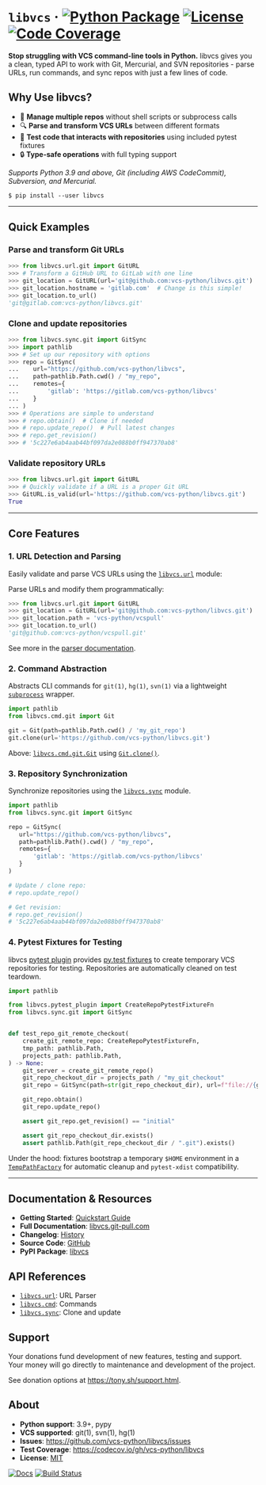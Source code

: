 # `libvcs` &middot; [![Python Package](https://img.shields.io/pypi/v/libvcs.svg)](https://pypi.org/project/libvcs/) [![License](https://img.shields.io/github/license/vcs-python/libvcs.svg)](https://github.com/vcs-python/libvcs/blob/master/LICENSE) [![Code Coverage](https://codecov.io/gh/vcs-python/libvcs/branch/master/graph/badge.svg)](https://codecov.io/gh/vcs-python/libvcs)

**Stop struggling with VCS command-line tools in Python.** libvcs gives you a clean, typed API to work with Git, Mercurial, and SVN repositories - parse URLs, run commands, and sync repos with just a few lines of code.

## Why Use libvcs?

- 🔄 **Manage multiple repos** without shell scripts or subprocess calls
- 🔍 **Parse and transform VCS URLs** between different formats
- 🧪 **Test code that interacts with repositories** using included pytest fixtures
- 🔒 **Type-safe operations** with full typing support

*Supports Python 3.9 and above, Git (including AWS CodeCommit), Subversion, and Mercurial.*

```console
$ pip install --user libvcs
```

---

## Quick Examples

### Parse and transform Git URLs
```python
>>> from libvcs.url.git import GitURL
>>> # Transform a GitHub URL to GitLab with one line
>>> git_location = GitURL(url='git@github.com:vcs-python/libvcs.git')
>>> git_location.hostname = 'gitlab.com'  # Change is this simple!
>>> git_location.to_url()
'git@gitlab.com:vcs-python/libvcs.git'
```

### Clone and update repositories
```python
>>> from libvcs.sync.git import GitSync
>>> import pathlib
>>> # Set up our repository with options
>>> repo = GitSync(
...    url="https://github.com/vcs-python/libvcs",
...    path=pathlib.Path.cwd() / "my_repo",
...    remotes={
...        'gitlab': 'https://gitlab.com/vcs-python/libvcs'
...    }
... )
>>> # Operations are simple to understand
>>> # repo.obtain()  # Clone if needed
>>> # repo.update_repo()  # Pull latest changes
>>> # repo.get_revision()
>>> # '5c227e6ab4aab44bf097da2e088b0ff947370ab8'
```

### Validate repository URLs
```python
>>> from libvcs.url.git import GitURL
>>> # Quickly validate if a URL is a proper Git URL
>>> GitURL.is_valid(url='https://github.com/vcs-python/libvcs.git')
True
```

---

## Core Features

### 1. URL Detection and Parsing

Easily validate and parse VCS URLs using the [`libvcs.url`](https://libvcs.git-pull.com/url/index.html) module:

Parse URLs and modify them programmatically:

```python
>>> from libvcs.url.git import GitURL
>>> git_location = GitURL(url='git@github.com:vcs-python/libvcs.git')
>>> git_location.path = 'vcs-python/vcspull'
>>> git_location.to_url()
'git@github.com:vcs-python/vcspull.git'
```

See more in the [parser documentation](https://libvcs.git-pull.com/parse/index.html).

### 2. Command Abstraction

Abstracts CLI commands for `git(1)`, `hg(1)`, `svn(1)` via a lightweight [`subprocess`](https://docs.python.org/3/library/subprocess.html) wrapper.

```python
import pathlib
from libvcs.cmd.git import Git

git = Git(path=pathlib.Path.cwd() / 'my_git_repo')
git.clone(url='https://github.com/vcs-python/libvcs.git')
```

Above: [`libvcs.cmd.git.Git`](https://libvcs.git-pull.com/cmd/git.html#libvcs.cmd.git.Git) using
[`Git.clone()`](http://libvcs.git-pull.com/cmd/git.html#libvcs.cmd.git.Git.clone).

### 3. Repository Synchronization

Synchronize repositories using the [`libvcs.sync`](https://libvcs.git-pull.com/sync/) module.

```python
import pathlib
from libvcs.sync.git import GitSync

repo = GitSync(
   url="https://github.com/vcs-python/libvcs",
   path=pathlib.Path().cwd() / "my_repo",
   remotes={
       'gitlab': 'https://gitlab.com/vcs-python/libvcs'
   }
)

# Update / clone repo:
# repo.update_repo()

# Get revision:
# repo.get_revision()
# '5c227e6ab4aab44bf097da2e088b0ff947370ab8'
```

### 4. Pytest Fixtures for Testing

libvcs [pytest plugin](https://libvcs.git-pull.com/pytest-plugin.html) provides [py.test fixtures] to create temporary VCS repositories for testing. Repositories are automatically cleaned on test teardown.

[py.test fixtures]: https://docs.pytest.org/en/8.2.x/explanation/fixtures.html

```python
import pathlib

from libvcs.pytest_plugin import CreateRepoPytestFixtureFn
from libvcs.sync.git import GitSync


def test_repo_git_remote_checkout(
    create_git_remote_repo: CreateRepoPytestFixtureFn,
    tmp_path: pathlib.Path,
    projects_path: pathlib.Path,
) -> None:
    git_server = create_git_remote_repo()
    git_repo_checkout_dir = projects_path / "my_git_checkout"
    git_repo = GitSync(path=str(git_repo_checkout_dir), url=f"file://{git_server!s}")

    git_repo.obtain()
    git_repo.update_repo()

    assert git_repo.get_revision() == "initial"

    assert git_repo_checkout_dir.exists()
    assert pathlib.Path(git_repo_checkout_dir / ".git").exists()
```

Under the hood: fixtures bootstrap a temporary `$HOME` environment in a
[`TempPathFactory`](https://docs.pytest.org/en/8.3.x/reference/reference.html#pytest.TempPathFactory)
for automatic cleanup and `pytest-xdist` compatibility.

---

## Documentation & Resources

- **Getting Started**: [Quickstart Guide](https://libvcs.git-pull.com/quickstart.html)
- **Full Documentation**: [libvcs.git-pull.com](https://libvcs.git-pull.com)
- **Changelog**: [History](https://libvcs.git-pull.com/history.html)
- **Source Code**: [GitHub](https://github.com/vcs-python/libvcs)
- **PyPI Package**: [libvcs](https://pypi.python.org/pypi/libvcs)

## API References

- [`libvcs.url`](https://libvcs.git-pull.com/url/): URL Parser
- [`libvcs.cmd`](https://libvcs.git-pull.com/cmd/): Commands
- [`libvcs.sync`](https://libvcs.git-pull.com/sync/): Clone and update

## Support

Your donations fund development of new features, testing and support. Your money will go directly to
maintenance and development of the project.

See donation options at <https://tony.sh/support.html>.

## About

- **Python support**: 3.9+, pypy
- **VCS supported**: git(1), svn(1), hg(1)
- **Issues**: <https://github.com/vcs-python/libvcs/issues>
- **Test Coverage**: <https://codecov.io/gh/vcs-python/libvcs>
- **License**: [MIT](https://opensource.org/licenses/MIT)

[![Docs](https://github.com/vcs-python/libvcs/workflows/docs/badge.svg)](https://libvcs.git-pull.com/)
[![Build Status](https://github.com/vcs-python/libvcs/workflows/tests/badge.svg)](https://github.com/vcs-python/libvcs/actions?query=workflow%3A%22tests%22)
